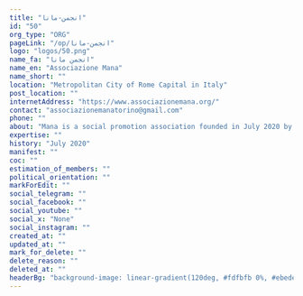 ```yaml
---
title: "انجمن-مانا"
id: "50"
org_type: "ORG"
pageLink: "/op/انجمن-مانا"
logo: "logos/50.png"
name_fa: "انجمن مانا"
name_en: "Associazione Mana"
name_short: ""
location: "Metropolitan City of Rome Capital in Italy"
post_location: ""
internetAddress: "https://www.associazionemana.org/"
contact: "associazionemanatorino@gmail.com"
phone: ""
about: "Mana is a social promotion association founded in July 2020 by some young professionals who already work within the network of the Prisma Project – for Helping Relations."
expertise: ""
history: "July 2020"
manifest: ""
coc: ""
estimation_of_members: ""
political_orientation: ""
markForEdit: ""
social_telegram: ""
social_facebook: ""
social_youtube: ""
social_x: "None"
social_instagram: ""
created_at: ""
updated_at: ""
mark_for_delete: ""
delete_reason: ""
deleted_at: ""
headerBg: "background-image: linear-gradient(120deg, #fdfbfb 0%, #ebedee 100%);"
---
```


